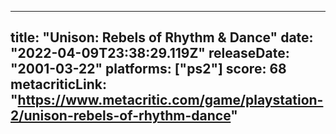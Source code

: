 
---
title: "Unison: Rebels of Rhythm & Dance"
date: "2022-04-09T23:38:29.119Z"
releaseDate: "2001-03-22"
platforms: ["ps2"]
score: 68
metacriticLink: "https://www.metacritic.com/game/playstation-2/unison-rebels-of-rhythm-dance"
---
